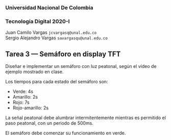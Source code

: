 ### Universidad Nacional De Colombia
### Tecnología Digital 2020-I

Juan Camilo Vargas `jcvargasq@unal.edu.co` \
Sergio Alejandro Vargas `savargasqu@unal.edu.co`

## Tarea 3 — Semáforo en display TFT

Diseñar e implementar un semáforo con luz peatonal,
según el vídeo de ejemplo mostrado en clase.

Los tiempos para cada estado del semáforo son:
- Verde: 4s
- Amarillo: 2s
- Rojo: 7s
- Rojo-amarillo: 2s

La señal peatonal debe alumbrar intermitentemente mientras es permitido el paso peatonal, con un periodo de 500ms.

El semáforo debe comenzar su funcionamiento en verde.
